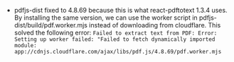 - pdfjs-dist fixed to 4.8.69 because this is what react-pdftotext 1.3.4 uses. By installing the same version, we can use the worker script in pdfjs-dist/build/pdf.worker.mjs instead of downloading from cloudflare. This solved the following error: `Failed to extract text from PDF: Error: Setting up worker failed: "Failed to fetch dynamically imported module: app://cdnjs.cloudflare.com/ajax/libs/pdf.js/4.8.69/pdf.worker.mjs`